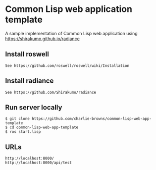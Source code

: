 # Common Lisp web application template
A sample implementation of Common Lisp web application using https://shirakumo.github.io/radiance


  ## Install roswell
    See https://github.com/roswell/roswell/wiki/Installation
    
  ## Install radiance
    See https://github.com/Shirakumo/radiance
    
  ## Run server locally
    $ git clone https://github.com/charlie-browns/common-lisp-web-app-template
    $ cd common-lisp-web-app-template
    $ ros start.lisp

  ## URLs
    http://localhost:8000/
    http://localhost:8000/api/test
  
